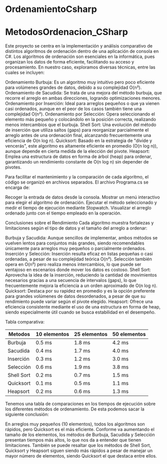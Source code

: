 # OrdenamientoCsharp

# MetodosOrdenacion_CSharp

Este proyecto se centra en la implementación y análisis comparativo de distintos algoritmos de ordenación dentro de una aplicación de consola en C#. Los algoritmos de ordenación son esenciales en la informática, pues organizan los datos de forma eficiente, facilitando su acceso y procesamiento. En nuestro caso, exploramos diversas técnicas, entre las cuales se incluyen:

Ordenamiento Burbuja: Es un algoritmo muy intuitivo pero poco eficiente para volúmenes grandes de datos, debido a su complejidad O(n²).
Ordenamiento de Sacudida: Se trata de una mejora del método burbuja, que recorre el arreglo en ambas direcciones, logrando optimizaciones menores.
Ordenamiento por Inserción: Ideal para arreglos pequeños o que ya vienen casi ordenados, aunque en el peor de los casos también tiene una complejidad O(n²).
Ordenamiento por Selección: Opera seleccionando el elemento más pequeño y colocándolo en la posición correcta, realizando menos intercambios que el burbuja.
Shell Sort: Una evolución del método de inserción que utiliza saltos (gaps) para reorganizar parcialmente el arreglo antes de una ordenación final, alcanzando frecuentemente una eficiencia de O(n log n).
Quicksort: Basado en la estrategia de "divide y vencerás", este algoritmo es altamente eficiente en promedio (O(n log n)), aunque depende en cierta medida de la elección del pivote.
Heapsort: Emplea una estructura de datos en forma de árbol (heap) para ordenar, garantizando un rendimiento constante de O(n log n) sin depender de pivotes.

Para facilitar el mantenimiento y la comparación de cada algoritmo, el código se organizó en archivos separados. El archivo Programa.cs se encarga de:

Recoger la entrada de datos desde la consola.
Mostrar un menú interactivo para elegir el algoritmo de ordenación.
Ejecutar el método seleccionado y medir el tiempo de ejecución mediante Stopwatch.
Visualizar el arreglo ordenado junto con el tiempo empleado en la operación.

Conclusiones sobre el Rendimiento Cada algoritmo muestra fortalezas y limitaciones según el tipo de datos y el tamaño del arreglo a ordenar:

Burbuja y Sacudida: Aunque sencillos de implementar, ambos métodos se vuelven lentos para conjuntos más grandes, siendo recomendables únicamente para arreglos muy pequeños o parcialmente ordenados.
Inserción y Selección:
Inserción resulta eficaz en listas pequeñas o casi ordenadas, a pesar de su complejidad teórica O(n²).
Selección también opera en O(n²) pero realiza menos intercambios, lo que puede ser ventajoso en escenarios donde mover los datos es costoso.
Shell Sort: Aprovecha la idea de la inserción, reduciendo la cantidad de movimientos necesarios gracias a una secuencia de intervalos (gaps), lo que frecuentemente mejora la eficiencia a un orden aproximado de O(n log n).
Quicksort: Destaca por su rapidez en promedio y es la opción preferente para grandes volúmenes de datos desordenados, a pesar de que su rendimiento puede variar según el pivote elegido.
Heapsort: Ofrece una eficiencia consistente mediante el uso de una estructura en forma de heap, siendo especialmente útil cuando se busca estabilidad en el desempeño.

Tabla comparativa:

Metodos	   |10 elementos|25 elementos|50 elementos|
-----------|------------|------------|------------|
Burbuja	   |0.5 ms	    |1.8 ms	     |4.2 ms      |
Sacudida	 |0.4 ms	    |1.7 ms	     |4.0 ms      |
Inserción	 |0.3 ms	    |1.2 ms	     |3.0 ms      |
Selección	 |0.6 ms	    |1.9 ms	     |3.8 ms      |
Shell Sort |0.2 ms	    |0.7 ms	     |1.5 ms      |
Quicksort	 |0.1 ms	    |0.5 ms	     |1.1 ms      |
Heapsort	 |0.2 ms	    |0.6 ms	     |1.3 ms      |


Tenemos una tabla de comparaciones en los tiempos de ejecución sobre los diferentes métodos de ordenamiento. De esta podemos sacar la siguiente conclusión:

En arreglos muy pequeños (10 elementos), todos los algoritmos son rápidos, pero Quicksort es el más eficiente. Conforme va aumentando el tamaño de los elementos, los métodos de Burbuja, Sacudida y Selección presentan tiempos más altos, lo que nos da a entender que tienen limitaciones. También se puede resaltar que los métodos de Shell Sort, Quicksort y Heapsort siguen siendo más rápidos a pesar de manejar un mayor número de elementos, siendo Quicksort el que destaca entre ellos.
